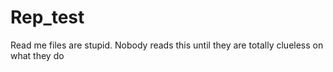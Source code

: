# Rep_test
Read me files are stupid. Nobody reads this until they are totally clueless on what they do
